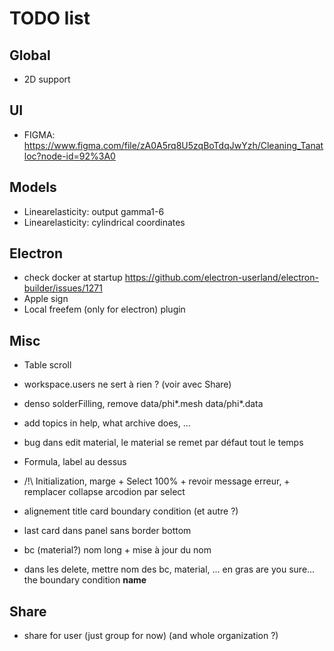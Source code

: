 # TODO list

## Global

- 2D support

## UI

- FIGMA: https://www.figma.com/file/zA0A5rq8U5zqBoTdqJwYzh/Cleaning_Tanatloc?node-id=92%3A0

## Models

- Linearelasticity: output gamma1-6
- Linearelasticity: cylindrical coordinates

## Electron

- check docker at startup https://github.com/electron-userland/electron-builder/issues/1271
- Apple sign
- Local freefem (only for electron) plugin

## Misc

- Table scroll

- workspace.users ne sert à rien ? (voir avec Share)

- denso solderFilling, remove data/phi\*.mesh data/phi\*.data

- add topics in help, what archive does, ...

- bug dans edit material, le material se remet par défaut tout le temps

- Formula, label au dessus

- /!\ Initialization, marge + Select 100% + revoir message erreur, + remplacer collapse arcodion par select

- alignement title card boundary condition (et autre ?)

- last card dans panel sans border bottom

- bc (material?) nom long + mise à jour du nom

- dans les delete, mettre nom des bc, material, ... en gras
  are you sure... the boundary condition <b>name</b>

## Share

- share for user (just group for now) (and whole organization ?)
